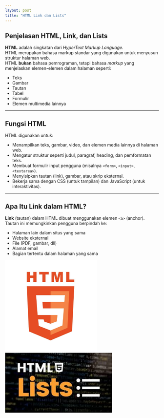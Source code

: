 ```yaml
---
layout: post
title: "HTML Link dan Lists"
---
```


## Penjelasan HTML, Link, dan Lists

**HTML** adalah singkatan dari _HyperText Markup Language_.  
HTML merupakan bahasa markup standar yang digunakan untuk menyusun struktur halaman web.  
HTML **bukan** bahasa pemrograman, tetapi bahasa _markup_ yang menjelaskan elemen-elemen dalam halaman seperti:

- Teks
- Gambar
- Tautan
- Tabel
- Formulir
- Elemen multimedia lainnya

---

## Fungsi HTML

HTML digunakan untuk:

- Menampilkan teks, gambar, video, dan elemen media lainnya di halaman web.
- Mengatur struktur seperti judul, paragraf, heading, dan pemformatan teks.
- Membuat formulir input pengguna (misalnya `<form>`, `<input>`, `<textarea>`).
- Menyisipkan tautan (link), gambar, atau skrip eksternal.
- Bekerja sama dengan CSS (untuk tampilan) dan JavaScript (untuk interaktivitas).

---

## Apa Itu Link dalam HTML?

**Link** (tautan) dalam HTML dibuat menggunakan elemen `<a>` (anchor).  
Tautan ini memungkinkan pengguna berpindah ke:

- Halaman lain dalam situs yang sama
- Website eksternal
- File (PDF, gambar, dll)
- Alamat email
- Bagian tertentu dalam halaman yang sama

<img src="/assets/images/html.jpg" style="width: 300px; height: auto;">
<img src="/assets/images/list.jpg" style="width: 350px; height: auto;">
